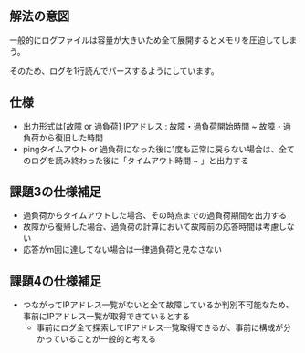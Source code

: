 ## 解法の意図

一般的にログファイルは容量が大きいため全て展開するとメモリを圧迫してしまう。

そのため、ログを1行読んでパースするようにしています。

## 仕様

- 出力形式は\[故障 or 過負荷\] IPアドレス : 故障・過負荷開始時間 ~ 故障・過負荷から復旧した時間
- pingタイムアウト or 過負荷になった後に1度も正常に戻らない場合は、全てのログを読み終わった後に「タイムアウト時間 ~ 」と出力する

## 課題3の仕様補足

- 過負荷からタイムアウトした場合、その時点までの過負荷期間を出力する
- 故障から復帰した場合、過負荷の計算において故障前の応答時間は考慮しない
- 応答がm回に達してない場合は一律過負荷と見なさない

## 課題4の仕様補足

- つながってIPアドレス一覧がないと全て故障しているか判別不可能なため、事前にIPアドレス一覧が取得できているとする
    - 事前にログ全て探索してIPアドレス一覧取得できるが、事前に構成が分かっていることが一般的と考える

